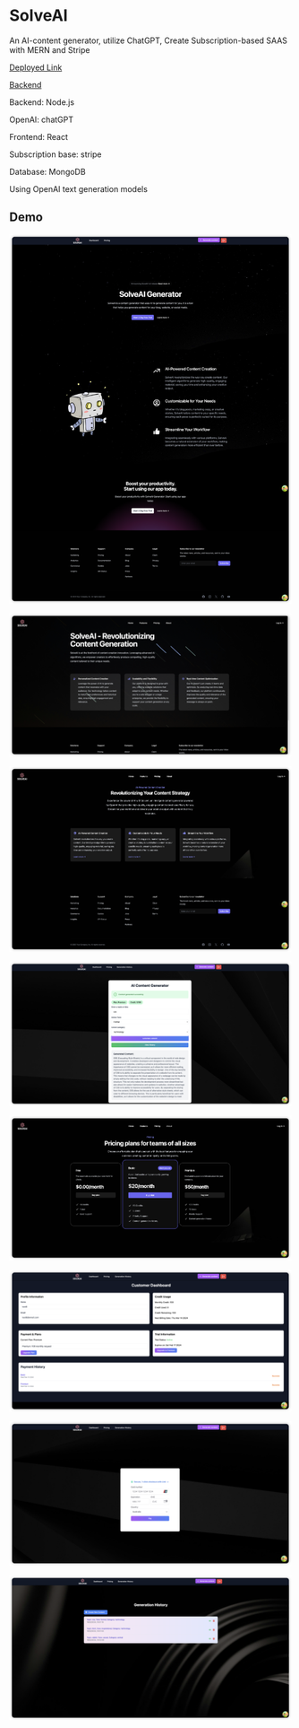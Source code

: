 # SolveAI

An AI-content generator, utilize ChatGPT, Create Subscription-based SAAS with MERN and Stripe

[Deployed Link](https://solve-ai-4oe7.vercel.app/)

[Backend](https://solveai.onrender.com)

Backend: Node.js

OpenAI: chatGPT

Frontend: React

Subscription base: stripe

Database: MongoDB

Using OpenAI text generation models

## Demo

![homepage](/demo/home-page.png)

![aboutpage](/demo/about-page.png)

![featurepage](/demo/feature-page.png)

![generatorpage](/demo/generator-page.png)

![pricingpage](/demo/pricing-page.png)

![dashboard](/demo/dashboard-page.png)

![checkout](/demo/checkout-page.png)

![history](/demo/history-page.png)
